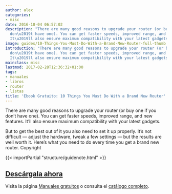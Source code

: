 ```yaml
---
author: alex
categories:
- misc
date: 2016-10-04 06:57:02
description: "There are many good reasons to upgrade your router (or buy one if you
  don\u2019t have one). You can get faster speeds, improved range, and new features.
  It\u2019ll also ensure maximum compatibility with your latest gadgets."
image: guides/10-Things-You-Must-Do-With-a-Brand-New-Router-full-thumb.jpg
introduction: "There are many good reasons to upgrade your router (or buy one if you
  don\u2019t have one). You can get faster speeds, improved range, and new features.
  It\u2019ll also ensure maximum compatibility with your latest gadgets."
mainclass: misc
lastmod: 2017-02-28T12:36:32+01:00
tags:
- manuales
- libros
- router
- listas
title: 'Ebook Gratuito: 10 Things You Must Do With a Brand New Router'
---
```


<figure>
   <amp-img on="tap:lightbox1" role="button" tabindex="0" layout="responsive" src="/img/guides/10-Things-You-Must-Do-With-a-Brand-New-Router-centered.jpg" alt="{{ title }}" title="{{ title }}" width="800" height="420">
   </amp-img>
</figure>

There are many good reasons to upgrade your router (or buy one if you don’t have one). You can get faster speeds, improved range, and new features. It’ll also ensure maximum compatibility with your latest gadgets.

But to get the best out of it you also need to set it up properly. It’s not difficult — adjust the hardware, tweak a few settings — but the results are well worth it. Here’s what you need to do every time you get a brand new router.
Copyright

{{< importPartial "structure/guidenote.html" >}}

<div class="button-post">
  <h2><a href="http://bashyc-blogspot.tradepub.com/c/pubRD.mpl?sr=oc&_t=oc:&qf=w_make298" target="_blank">Descárgala ahora</a></h2>
</div>

Visita la página [Manuales gratuitos][1] o consulta el [catálogo completo][2].

<!--more--><!--ad-->

[1]: https://elbauldelprogramador.com/manuales-gratuitos/
[2]: http://elbauldelprogramador.tradepub.com/category/information-technology/1207/ "Catálogo completo de Guías gratuítas "
